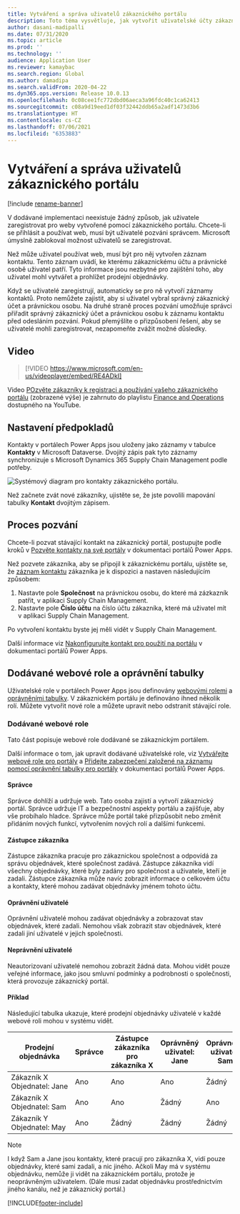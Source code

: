 ```yaml
---
title: Vytváření a správa uživatelů zákaznického portálu
description: Toto téma vysvětluje, jak vytvořit uživatelské účty zákaznického portálu a nastavit pro ně oprávnění.
author: dasani-madipalli
ms.date: 07/31/2020
ms.topic: article
ms.prod: ''
ms.technology: ''
audience: Application User
ms.reviewer: kamaybac
ms.search.region: Global
ms.author: damadipa
ms.search.validFrom: 2020-04-22
ms.dyn365.ops.version: Release 10.0.13
ms.openlocfilehash: 0c08cee1fc772dbd06aeca3a96fdc40c1ca62413
ms.sourcegitcommit: c08a9d19eed1df03f32442ddb65a2adf1473d3b6
ms.translationtype: HT
ms.contentlocale: cs-CZ
ms.lasthandoff: 07/06/2021
ms.locfileid: "6353883"
---
```

# <a name="create-and-manage-customer-portal-users"></a>Vytváření a správa uživatelů zákaznického portálu

[!include [rename-banner](~/includes/cc-data-platform-banner.md)]

V dodávané implementaci neexistuje žádný způsob, jak uživatele zaregistrovat pro weby vytvořené pomocí zákaznického portálu. Chcete-li se přihlásit a používat web, musí být uživatelé pozváni správcem. Microsoft úmyslně zablokoval možnost uživatelů se zaregistrovat.

Než může uživatel používat web, musí být pro něj vytvořen záznam kontaktu. Tento záznam uvádí, ke kterému zákaznickému účtu a právnické osobě uživatel patří. Tyto informace jsou nezbytné pro zajištění toho, aby uživatel mohl vytvářet a prohlížet prodejní objednávky.

Když se uživatelé zaregistrují, automaticky se pro ně vytvoří záznamy kontaktů. Proto nemůžete zajistit, aby si uživatel vybral správný zákaznický účet a právnickou osobu. Na druhé straně proces pozvání umožňuje správci přiřadit správný zákaznický účet a právnickou osobu k záznamu kontaktu před odesláním pozvání. Pokud přemýšlíte o přizpůsobení řešení, aby se uživatelé mohli zaregistrovat, nezapomeňte zvážit možné důsledky.

## <a name="video"></a>Video
> [!VIDEO https://www.microsoft.com/en-us/videoplayer/embed/RE4ADkI]

Video [POzvěte zákazníky k registraci a používání vašeho zákaznického portálu](https://youtu.be/drGUYHX9QIQ) (zobrazené výše) je zahrnuto do playlistu [Finance and Operations](https://www.youtube.com/playlist?list=PLcakwueIHoT_SYfIaPGoOhloFoCXiUSyW) dostupného na YouTube.

## <a name="prerequisite-setup"></a>Nastavení předpokladů

Kontakty v portálech Power Apps jsou uloženy jako záznamy v tabulce **Kontakty** v Microsoft Dataverse. Dvojitý zápis pak tyto záznamy synchronizuje s Microsoft Dynamics 365 Supply Chain Management podle potřeby.

![Systémový diagram pro kontakty zákaznického portálu.](media/customer-portal-contacts.png "Systémový diagram pro kontakty zákaznického portálu")

Než začnete zvát nové zákazníky, ujistěte se, že jste povolili mapování tabulky **Kontakt** dvojitým zápisem.

## <a name="the-invitation-process"></a>Proces pozvání

Chcete-li pozvat stávající kontakt na zákaznický portál, postupujte podle kroků v [Pozvěte kontakty na své portály](/powerapps/maker/portals/configure/invite-contacts) v dokumentaci portálů Power Apps.

Než pozvete zákazníka, aby se připojil k zákaznickému portálu, ujistěte se, že [záznam kontaktu](/powerapps/maker/portals/configure/configure-contacts) zákazníka je k dispozici a nastaven následujícím způsobem:

1. Nastavte pole **Společnost** na právnickou osobu, do které má zázkazník patřit, v aplikaci Supply Chain Management.
2. Nastavte pole **Číslo účtu** na číslo účtu zákazníka, které má uživatel mít v aplikaci Supply Chain Management.

Po vytvoření kontaktu byste jej měli vidět v Supply Chain Management.

Další informace viz [Nakonfigurujte kontakt pro použití na portálu](/powerapps/maker/portals/configure/configure-contacts) v dokumentaci portálů Power Apps.

## <a name="out-of-box-web-roles-and-table-permissions"></a>Dodávané webové role a oprávnění tabulky

Uživatelské role v portálech Power Apps jsou definovány [webovými rolemi](/powerapps/maker/portals/configure/create-web-roles) a [oprávněními tabulky](/powerapps/maker/portals/configure/assign-entity-permissions). V zákaznickém portálu je definováno ihned několik rolí. Můžete vytvořit nové role a můžete upravit nebo odstranit stávající role.

### <a name="out-of-box-web-roles"></a>Dodávané webové role

Tato část popisuje webové role dodávané se zákaznickým portálem.

Další informace o tom, jak upravit dodávané uživatelské role, viz [Vytvářejte webové role pro portály](/powerapps/maker/portals/configure/create-web-roles) a [Přidejte zabezpečení založené na záznamu pomocí oprávnění tabulky pro portály](/powerapps/maker/portals/configure/assign-entity-permissions) v dokumentaci portálů Power Apps.

#### <a name="administrator"></a>Správce

Správce dohlíží a udržuje web. Tato osoba zajistí a vytvoří zákaznický portál. Správce udržuje IT a bezpečnostní aspekty portálu a zajišťuje, aby vše probíhalo hladce. Správce může portál také přizpůsobit nebo změnit přidáním nových funkcí, vytvořením nových rolí a dalšími funkcemi.

#### <a name="customer-representative"></a>Zástupce zákazníka

Zástupce zákazníka pracuje pro zákaznickou společnost a odpovídá za správu objednávek, které společnost zadává. Zástupce zákazníka vidí všechny objednávky, které byly zadány pro společnost a uživatele, kteří je zadali. Zástupce zákazníka může navíc zobrazit informace o celkovém účtu a kontakty, které mohou zadávat objednávky jménem tohoto účtu.

#### <a name="authorized-users"></a>Oprávnění uživatelé

Oprávnění uživatelé mohou zadávat objednávky a zobrazovat stav objednávek, které zadali. Nemohou však zobrazit stav objednávek, které zadali jiní uživatelé v jejich společnosti.

#### <a name="unauthorized-users"></a>Neprávnění uživatelé

Neautorizovaní uživatelé nemohou zobrazit žádná data. Mohou vidět pouze veřejné informace, jako jsou smluvní podmínky a podrobnosti o společnosti, která provozuje zákaznický portál.

#### <a name="example"></a>Příklad

Následující tabulka ukazuje, které prodejní objednávky uživatelé v každé webové roli mohou v systému vidět.

| Prodejní objednávka | Správce | Zástupce zákazníka pro zákazníka&nbsp;X | Oprávněný uživatel: Jane | Oprávněný uživatel: Sam | Neprávněný uživatel: May |
|---|---|---|---|---|---|
| Zákazník&nbsp;X Objednatel:&nbsp;Jane | Ano | Ano | Ano | Žádný | Žádný |
| Zákazník&nbsp;X Objednatel:&nbsp;Sam | Ano | Ano | Žádný | Ano | Žádný |
| Zákazník&nbsp;Y Objednatel:&nbsp;May | Ano | Žádný | Žádný | Žádný | Žádný |

> [!NOTE]
> I když Sam a Jane jsou kontakty, které pracují pro zákazníka X, vidí pouze objednávky, které sami zadali, a nic jiného. Ačkoli May má v systému objednávku, nemůže ji vidět na zákaznickém portálu, protože je neoprávněným uživatelem. (Dále musí zadat objednávku prostřednictvím jiného kanálu, než je zákaznický portál.)


[!INCLUDE[footer-include](../../includes/footer-banner.md)]